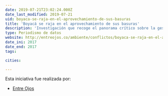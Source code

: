```yaml
---
date: 2019-07-21T23:02:24.000Z
date_last_modified: 2019-07-21
uid: boyaca-se-raja-en-el-aprovechamiento-de-sus-basuras
title: 'Boyacá se raja en el aprovechamiento de sus basuras'
description: 'Investigación que recoge el panorama crítico sobre la gestión de residuos sólidos que ha causado estragos en el departamento de Boyacá, Colombia.'
type: Periodismo de datos
website: http://entreojos.co/ambiente/conflictos/boyaca-se-raja-en-el-aprovechamiento-de-sus-basuras
date_ini: 2017
date_end: 2017
tags:

cities: 

---
```


Esta iniciativa fue realizada por:

- [Entre Ojos](/organizaciones/entre-ojos)
